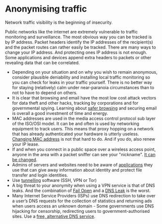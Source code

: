 # Anonymising traffic

Network traffic visibility is the beginning of insecurity.

Public networks like the internet are extremely vulnerable to traffic monitoring and surveillance. The most obvious way you can be tracked is by IP address. Packet headers identify the IP addresses of the recipient(s) and the packet routes can rather easily be tracked. There are many ways to change your IP address. And protecting ones IP address is not enough. Some applications and devices append extra headers to packets or other revealing data that can be correlated.

* Depending on your situation and on why you wish to remain anonymous, consider plausible deniability and installing local traffic monitoring so you can check for leaks in your traffic yourself. There is no better way for staying (relatively) calm under near-paranoia circumstances than to not to have to depend on others.
* It is clear that browsing and email have the most low cost attack vectors for data theft and other hacks, tracking by corporations and for governmental spying. Learning about [safer browsing](../browsing/README.md) and securing email is overall a good investment of time and energy.
* MAC addresses are used in the media access control protocol sub layer of the ISO/OSI model. It can be and often is used by networking equipment to track users. This means that proxy hopping on a network that has already authenticated your hardware is utterly useless. [Changing MAC address](Change-MAC-address.md) is not that hard to do. And if you do, also renew your IP lease.
* If and when you connect in a public space over a wireless access point, anyone in the area with a packet sniffer can see your "nickname". [It can be changed](Change-nickname.md).
* Admins of servers and websites need to be aware of [applications](../webapplication/README.md) they use that can give away information about identity and protect file transfer and login identities.
* Use [tunnelling](tunnelling.md) software (SSH, VPN or Tor)
* A big threat to your anonymity when using a VPN service is that of DNS leaks. And the combination of [Fail Open](vpn-fail-open.md) and a [DNS Leak](dns-leaks.md) is the worst.
* Many Internet Service Providers (ISPs) use DNS redirection to take over a user’s DNS requests for the collection of statistics and returning ads when users access an unknown domain - Some governments use DNS hijacking for censorship, redirecting users to government-authorised sites. Use a [free, alternative DNS service](dns-leaks.md).

